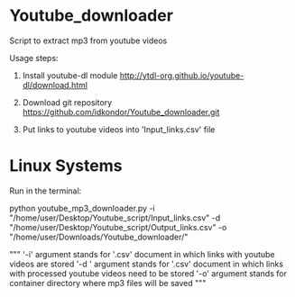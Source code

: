 # Youtube_downloader
Script to extract mp3 from youtube videos

Usage steps:
1. Install youtube-dl module
http://ytdl-org.github.io/youtube-dl/download.html

2. Download git repository
https://github.com/idkondor/Youtube_downloader.git

3. Put links to youtube videos into 'Input_links.csv' file

# Linux Systems

Run in the terminal:


python youtube_mp3_downloader.py -i "/home/user/Desktop/Youtube_script/Input_links.csv" -d "/home/user/Desktop/Youtube_script/Output_links.csv" -o "/home/user/Downloads/Youtube_downloader/"


"""
'-i' argument stands for '.csv' document in which links with youtube videos are stored
'-d ' argument stands for '.csv' document in which links with processed youtube videos need to be stored
'-o' argument stands for container directory where mp3 files will be saved 
"""
